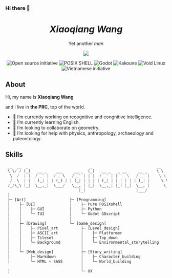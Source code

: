 ### Hi there 👋

<h1 align="center"><i>Xiaoqiang Wang</i></h1>
<p align="center">Yet another <i>man</i></p>
<p align="center"><img src="https://github-readme-stats.vercel.app/api?username=Robert-xiaoqiang&show_icons=true&title_color=F7CA88&text_color=F8F8F8&icon_color=F7CA88&bg_color=181818"></p>
<p align="center"><img src="https://img.shields.io/badge/open_source%20-%2335BF5C.svg?style=for-the-badge&logo=open-source-initiative&logoColor=FFFFFF" alt="Open source initiative"> <img src="https://img.shields.io/badge/posix_shell%20-%23121011.svg?style=for-the-badge&logo=gnu-bash&logoColor=white" alt="POSIX SHELL"> <img src="https://img.shields.io/badge/godot%20-%23478CBF.svg?style=for-the-badge&logo=godot-engine&logoColor=FFFFFF" alt="Godot"> <img src="https://img.shields.io/badge/kakoune%20-%23F9765A.svg?style=for-the-badge&logo=kodi&logoColor=FFFFFF" alt="Kakoune"> <img src="https://img.shields.io/badge/void_linux%20-%23478061.svg?style=for-the-badge&logo=linux&logoColor=FFFFFF" alt="Void Linux"> <img src="https://img.shields.io/badge/vietnam%20-%23F75341.svg?style=for-the-badge&logo=reverbnation&logoColor=FED06E" alt="Vietnamese initiative"></p>

## About
Hi, my name is **Xiaoqiang Wang**

and i live in **the PRC**, top of the world.

- 🔭 I’m currently working on recognitive and congnitive intelligence.
- 🌱 I’m currently learning English.
- 👯 I’m looking to collaborate on geometry.
- 🤔 I’m looking for help with physics, anthropology, archaeology and paleontology. 

## Skills
```python
 __  __  _                           _                            __        __
 \ \/ / (_)   __ _    ___     __ _  (_)   __ _   _ __     __ _    \ \      / /   __ _   _ __     __ _
  \  /  | |  / _` |  / _ \   / _` | | |  / _` | | '_ \   / _` |    \ \ /\ / /   / _` | | '_ \   / _` |
  /  \  | | | (_| | | (_) | | (_| | | | | (_| | | | | | | (_| |     \ V  V /   | (_| | | | | | | (_| |
 /_/\_\ |_|  \__,_|  \___/   \__, | |_|  \__,_| |_| |_|  \__, |      \_/\_/     \__,_| |_| |_|  \__, |
                                |_|                      |___/                                  |___/
 │
 ├─ [Art]                   ├─ [Programming]
 │    ├─ [UI]               ┆    ├─ Pure POSIXshell
 │    │    ├─ GUI           │    ├─ Python
 │    │    └─ TUI           │    └─ Godot GDscript
 │    │                     │
 │    ├─ [Drawing]          └─ [Game_design]
 │    │    ├─ Pixel_art          ├─ [Level_design]
 │    │    ├─ ASCII_art          │    ├─ Platformer
 │    │    ├─ Tileset            │    ├─ Top_down
 │    │    └─ Background         │    └─ Environmental_storytelling
 │    │                          │
 │    └─ [Web_design]            ├─ [Story_writing]
 │         ├─ Markdown           │    ├─ Character_building
 ┆         └─ HTML + SASS        │    └─ World_building
                                 │
 ┆                               └─ UX

```
